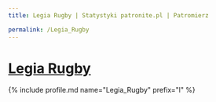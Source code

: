 ```yaml
---
title: Legia Rugby | Statystyki patronite.pl | Patromierz

permalink: /Legia_Rugby
---
```


# [Legia Rugby](https://patronite.pl/Legia_Rugby)

{% include profile.md name="Legia_Rugby" prefix="l" %}
